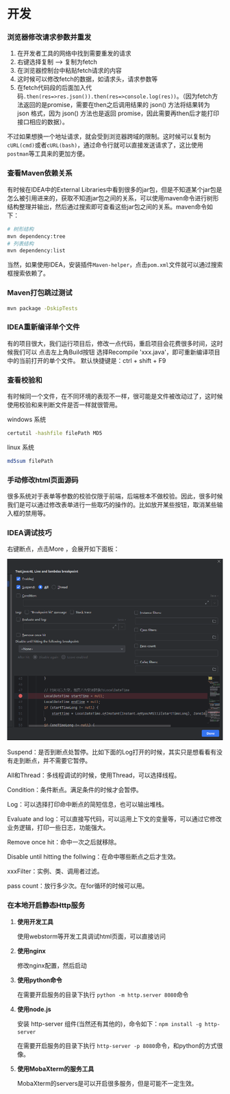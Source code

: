 # 开发

### 浏览器修改请求参数并重发

1. 在开发者工具的网络中找到需要重发的请求
2. 右键选择复制 --> 复制为fetch
3. 在浏览器控制台中粘贴fetch请求的内容
4. 这时候可以修改fetch的数据，如请求头，请求参数等
5. 在fetch代码段的后面加入代码`.then(res=>res.json()).then(res=>console.log(res))`。（因为fetch方法返回的是promise，需要在then之后调用结果的 json() 方法将结果转为 json 格式，因为 json() 方法也是返回 promise，因此需要再then后才能打印接口相应的数据）。

不过如果想换一个地址请求，就会受到浏览器跨域的限制。这时候可以复制为`cURL(cmd)`或者`cURL(bash)`，通过命令行就可以直接发送请求了，这比使用`postman`等工具来的更加方便。



### 查看Maven依赖关系

有时候在IDEA中的External Libraries中看到很多的jar包，但是不知道某个jar包是怎么被引用进来的，获取不知道jar包之间的关系，可以使用maven命令进行树形结构整理并输出，然后通过搜索即可查看这些jar包之间的关系。maven命令如下：

```bash
# 树形结构
mvn dependency:tree
# 列表结构
mvn dependency:list
```

当然，如果使用IDEA，安装插件`Maven-helper`，点击`pom.xml`文件就可以通过搜索框搜索依赖了。



### Maven打包跳过测试

```bash
mvn package -DskipTests
```



###  IDEA重新编译单个文件

 有的项目很大，我们运行项目后，修改一点代码，重启项目会花费很多时间，这时候我们可以
 点击左上角Build按钮 选择Recompile 'xxx.java'，即可重新编译项目中的当前打开的单个文件。
 默认快捷键是：ctrl + shift + F9



### 查看校验和

有时候同一个文件，在不同环境的表现不一样，很可能是文件被改动过了，这时候使用校验和来判断文件是否一样就很管用。

windows 系统

```bash
certutil -hashfile filePath MD5
```

linux 系统

```sh
md5sum filePath
```



### 手动修改html页面源码

很多系统对于表单等参数的校验仅限于前端，后端根本不做校验。因此，很多时候我们是可以通过修改表单进行一些取巧的操作的。比如放开某些按钮，取消某些输入框的禁用等。



### IDEA调试技巧

右键断点，点击More ，会展开如下面板：

<img src="开发小技巧.assets/image-20241017195926727.png" alt="image-20241017195926727"  />

Suspend：是否到断点处暂停。比如下面的Log打开的时候，其实只是想看看有没有走到断点，并不需要它暂停。

All和Thread：多线程调试的时候，使用Thread，可以选择线程。

Condition：条件断点。满足条件的时候才会暂停。

Log：可以选择打印命中断点的简短信息，也可以输出堆栈。

Evaluate and log：可以直接写代码，可以运用上下文的变量等，可以通过它修改业务逻辑，打印一些日志，功能强大。

Remove once hit：命中一次之后就移除。

Disable until hitting the follwing：在命中哪些断点之后才生效。

xxxFilter：实例、类、调用者过滤。

pass count：放行多少次。在for循环的时候可以用。



### 在本地开启静态Http服务

1. **使用开发工具**

   使用webstorm等开发工具调试html页面，可以直接访问

2. **使用nginx**

   修改nginx配置，然后启动

3. **使用python命令**

   在需要开启服务的目录下执行 `python -m http.server 8080`命令

4. **使用node.js**

   安装 http-server 组件(当然还有其他的)，命令如下：`npm install -g http-server`

   在需要开启服务的目录下执行 `http-server -p 8080`命令，和python的方式很像。

5. **使用MobaXterm的服务工具**

   MobaXterm的servers是可以开启很多服务，但是可能不一定生效。



